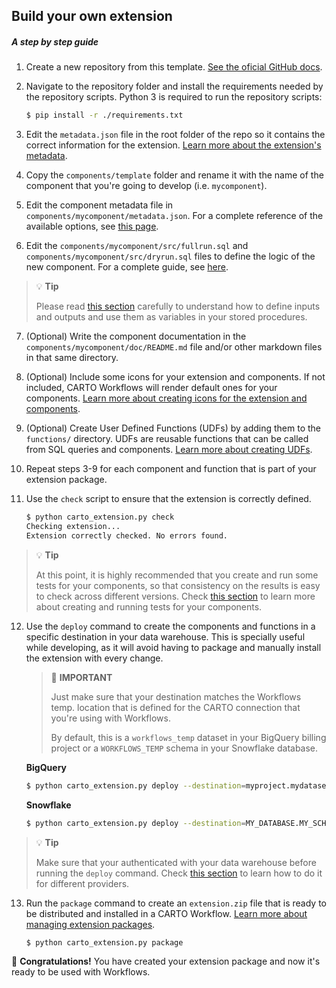 ## Build your own extension

##### A step by step guide

1. Create a new repository from this template. [See the oficial GitHub docs](https://docs.github.com/en/repositories/creating-and-managing-repositories/creating-a-repository-from-a-template).

2. Navigate to the repository folder and install the requirements needed by the repository scripts. Python 3 is required to run the repository scripts:

    ```bash
    $ pip install -r ./requirements.txt
    ```

3. Edit the `metadata.json` file in the root folder of the repo so it contains the correct information for the extension. [Learn more about the extension's metadata](./anatomy_of_an_extension.md#extensions-metadata).

4. Copy the `components/template` folder and rename it with the name of the component that you're going to develop (i.e. `mycomponent`).

5. Edit the component metadata file in `components/mycomponent/metadata.json`. For a complete reference of the available options, see [this page](./doc/component_metadata.md).

6. Edit the `components/mycomponent/src/fullrun.sql` and `components/mycomponent/src/dryrun.sql` files to define the logic of the new component. For a complete guide, see [here](./doc/procedure.md).

> 💡 **Tip**
>
> Please read [this section](./procedure.md#variables) carefully to understand how to define inputs and outputs and use them as variables in your stored procedures.

7. (Optional) Write the component documentation in the `components/mycomponent/doc/README.md` file and/or other markdown files in that same directory.

8. (Optional) Include some icons for your extension and components. If not included, CARTO Workflows will render default ones for your components. [Learn more about creating icons for the extension and components](./icons.md).

9. (Optional) Create User Defined Functions (UDFs) by adding them to the `functions/` directory. UDFs are reusable functions that can be called from SQL queries and components. [Learn more about creating UDFs](./user_defined_functions.md).

10. Repeat steps 3-9 for each component and function that is part of your extension package.

11. Use the `check` script to ensure that the extension is correctly defined.
    ```bash
    $ python carto_extension.py check
    Checking extension...
    Extension correctly checked. No errors found.
    ```

> 💡 **Tip**
>
> At this point, it is highly recommended that you create and run some tests for your components, so that consistency on the results is easy to check across different versions. Check [this section](./running-tests.md) to learn more about creating and running tests for your components.

12. Use the `deploy` command to create the components and functions in a specific destination in your data warehouse. This is specially useful while developing, as it will avoid having to package and manually install the extension with every change.

    > 📍 **IMPORTANT**
    >
    > Just make sure that your destination matches the Workflows temp. location that is defined for the CARTO connection that you're using with Workflows.
    >
    > By default, this is a `workflows_temp` dataset in your BigQuery billing project or a `WORKFLOWS_TEMP` schema in your Snowflake database.

    **BigQuery**

    ```bash
    $ python carto_extension.py deploy --destination=myproject.mydataset
    ```

    **Snowflake**

    ```bash
    $ python carto_extension.py deploy --destination=MY_DATABASE.MY_SCHEMA
    ```

> 💡 **Tip**
>
> Make sure that your authenticated with your data warehouse before running the `deploy` command. Check [this section](./tooling.md#authentication-with-the-data-warehouse) to learn how to do it for different providers.

13. Run the `package` command to create an `extension.zip` file that is ready to be distributed and installed in a CARTO Workflow. [Learn more about managing extension packages](https://docs.carto.com/carto-user-manual/workflows/extension-packages#managing-extension-packages).

    ```bash
    $ python carto_extension.py package
    ```

🚀 **Congratulations!** You have created your extension package and now it's ready to be used with Workflows.
